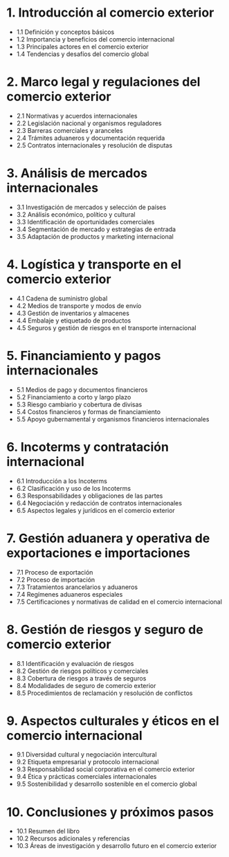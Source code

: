 # 1. Introducción al comercio exterior
- 1.1 Definición y conceptos básicos
- 1.2 Importancia y beneficios del comercio internacional
- 1.3 Principales actores en el comercio exterior
- 1.4 Tendencias y desafíos del comercio global

# 2. Marco legal y regulaciones del comercio exterior
- 2.1 Normativas y acuerdos internacionales
- 2.2 Legislación nacional y organismos reguladores
- 2.3 Barreras comerciales y aranceles
- 2.4 Trámites aduaneros y documentación requerida
- 2.5 Contratos internacionales y resolución de disputas

# 3. Análisis de mercados internacionales
- 3.1 Investigación de mercados y selección de países
- 3.2 Análisis económico, político y cultural
- 3.3 Identificación de oportunidades comerciales
- 3.4 Segmentación de mercado y estrategias de entrada
- 3.5 Adaptación de productos y marketing internacional

# 4. Logística y transporte en el comercio exterior
- 4.1 Cadena de suministro global
- 4.2 Medios de transporte y modos de envío
- 4.3 Gestión de inventarios y almacenes
- 4.4 Embalaje y etiquetado de productos
- 4.5 Seguros y gestión de riesgos en el transporte internacional

# 5. Financiamiento y pagos internacionales
- 5.1 Medios de pago y documentos financieros
- 5.2 Financiamiento a corto y largo plazo
- 5.3 Riesgo cambiario y cobertura de divisas
- 5.4 Costos financieros y formas de financiamiento
- 5.5 Apoyo gubernamental y organismos financieros internacionales

# 6. Incoterms y contratación internacional
- 6.1 Introducción a los Incoterms
- 6.2 Clasificación y uso de los Incoterms
- 6.3 Responsabilidades y obligaciones de las partes
- 6.4 Negociación y redacción de contratos internacionales
- 6.5 Aspectos legales y jurídicos en el comercio exterior

# 7. Gestión aduanera y operativa de exportaciones e importaciones
- 7.1 Proceso de exportación
- 7.2 Proceso de importación
- 7.3 Tratamientos arancelarios y aduaneros
- 7.4 Regímenes aduaneros especiales
- 7.5 Certificaciones y normativas de calidad en el comercio internacional

# 8. Gestión de riesgos y seguro de comercio exterior
- 8.1 Identificación y evaluación de riesgos
- 8.2 Gestión de riesgos políticos y comerciales
- 8.3 Cobertura de riesgos a través de seguros
- 8.4 Modalidades de seguro de comercio exterior
- 8.5 Procedimientos de reclamación y resolución de conflictos

# 9. Aspectos culturales y éticos en el comercio internacional
- 9.1 Diversidad cultural y negociación intercultural
- 9.2 Etiqueta empresarial y protocolo internacional
- 9.3 Responsabilidad social corporativa en el comercio exterior
- 9.4 Ética y prácticas comerciales internacionales
- 9.5 Sostenibilidad y desarrollo sostenible en el comercio global

# 10. Conclusiones y próximos pasos
- 10.1 Resumen del libro
- 10.2 Recursos adicionales y referencias
- 10.3 Áreas de investigación y desarrollo futuro en el comercio exterior
